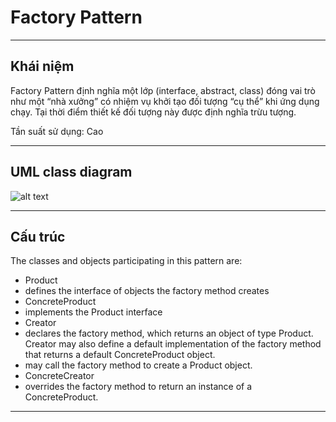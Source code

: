 #  Factory Pattern
***

##  Khái niệm
Factory Pattern định nghĩa một lớp (interface, abstract, class) đóng vai trò như một “nhà xưởng” có nhiệm vụ khởi tạo đối tượng “cụ thể” khi ứng dụng chạy. Tại thời điểm thiết kế đối tượng này được định nghĩa trừu tượng.

Tần suất sử dụng: Cao
***

## UML class diagram
![alt text](https://www.dofactory.com/images/diagrams/net/factory.gif "Text 1")
***

## Cấu trúc
The classes and objects participating in this pattern are:

- Product 
- defines the interface of objects the factory method creates
- ConcreteProduct  
- implements the Product interface
- Creator 
- declares the factory method, which returns an object of type Product. Creator may also define a default implementation of the factory method that returns a default ConcreteProduct object.
- may call the factory method to create a Product object.
- ConcreteCreator 
- overrides the factory method to return an instance of a ConcreteProduct.
***
